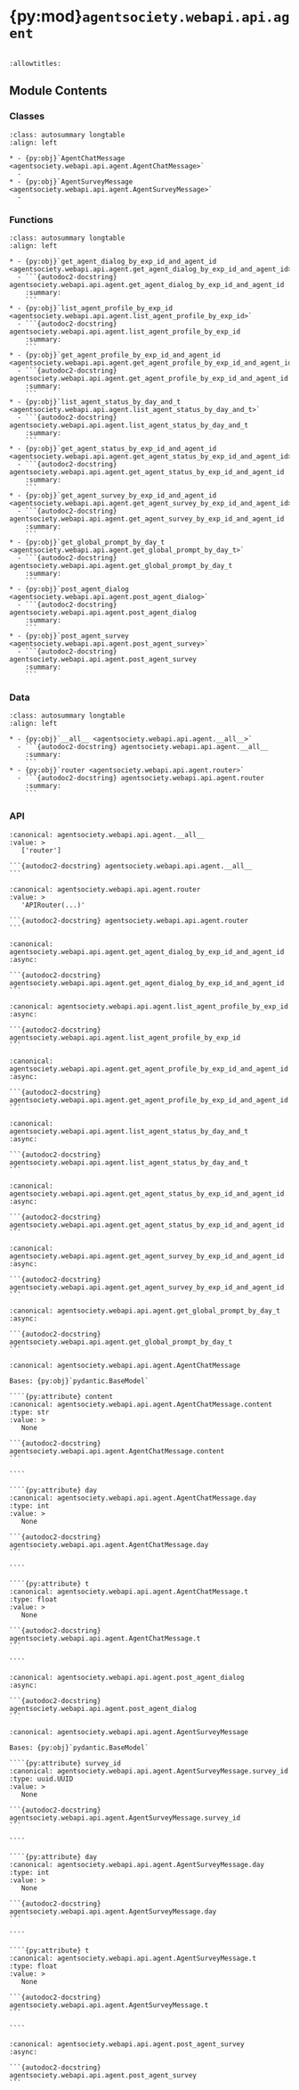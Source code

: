 # {py:mod}`agentsociety.webapi.api.agent`

```{py:module} agentsociety.webapi.api.agent
```

```{autodoc2-docstring} agentsociety.webapi.api.agent
:allowtitles:
```

## Module Contents

### Classes

````{list-table}
:class: autosummary longtable
:align: left

* - {py:obj}`AgentChatMessage <agentsociety.webapi.api.agent.AgentChatMessage>`
  -
* - {py:obj}`AgentSurveyMessage <agentsociety.webapi.api.agent.AgentSurveyMessage>`
  -
````

### Functions

````{list-table}
:class: autosummary longtable
:align: left

* - {py:obj}`get_agent_dialog_by_exp_id_and_agent_id <agentsociety.webapi.api.agent.get_agent_dialog_by_exp_id_and_agent_id>`
  - ```{autodoc2-docstring} agentsociety.webapi.api.agent.get_agent_dialog_by_exp_id_and_agent_id
    :summary:
    ```
* - {py:obj}`list_agent_profile_by_exp_id <agentsociety.webapi.api.agent.list_agent_profile_by_exp_id>`
  - ```{autodoc2-docstring} agentsociety.webapi.api.agent.list_agent_profile_by_exp_id
    :summary:
    ```
* - {py:obj}`get_agent_profile_by_exp_id_and_agent_id <agentsociety.webapi.api.agent.get_agent_profile_by_exp_id_and_agent_id>`
  - ```{autodoc2-docstring} agentsociety.webapi.api.agent.get_agent_profile_by_exp_id_and_agent_id
    :summary:
    ```
* - {py:obj}`list_agent_status_by_day_and_t <agentsociety.webapi.api.agent.list_agent_status_by_day_and_t>`
  - ```{autodoc2-docstring} agentsociety.webapi.api.agent.list_agent_status_by_day_and_t
    :summary:
    ```
* - {py:obj}`get_agent_status_by_exp_id_and_agent_id <agentsociety.webapi.api.agent.get_agent_status_by_exp_id_and_agent_id>`
  - ```{autodoc2-docstring} agentsociety.webapi.api.agent.get_agent_status_by_exp_id_and_agent_id
    :summary:
    ```
* - {py:obj}`get_agent_survey_by_exp_id_and_agent_id <agentsociety.webapi.api.agent.get_agent_survey_by_exp_id_and_agent_id>`
  - ```{autodoc2-docstring} agentsociety.webapi.api.agent.get_agent_survey_by_exp_id_and_agent_id
    :summary:
    ```
* - {py:obj}`get_global_prompt_by_day_t <agentsociety.webapi.api.agent.get_global_prompt_by_day_t>`
  - ```{autodoc2-docstring} agentsociety.webapi.api.agent.get_global_prompt_by_day_t
    :summary:
    ```
* - {py:obj}`post_agent_dialog <agentsociety.webapi.api.agent.post_agent_dialog>`
  - ```{autodoc2-docstring} agentsociety.webapi.api.agent.post_agent_dialog
    :summary:
    ```
* - {py:obj}`post_agent_survey <agentsociety.webapi.api.agent.post_agent_survey>`
  - ```{autodoc2-docstring} agentsociety.webapi.api.agent.post_agent_survey
    :summary:
    ```
````

### Data

````{list-table}
:class: autosummary longtable
:align: left

* - {py:obj}`__all__ <agentsociety.webapi.api.agent.__all__>`
  - ```{autodoc2-docstring} agentsociety.webapi.api.agent.__all__
    :summary:
    ```
* - {py:obj}`router <agentsociety.webapi.api.agent.router>`
  - ```{autodoc2-docstring} agentsociety.webapi.api.agent.router
    :summary:
    ```
````

### API

````{py:data} __all__
:canonical: agentsociety.webapi.api.agent.__all__
:value: >
   ['router']

```{autodoc2-docstring} agentsociety.webapi.api.agent.__all__
```

````

````{py:data} router
:canonical: agentsociety.webapi.api.agent.router
:value: >
   'APIRouter(...)'

```{autodoc2-docstring} agentsociety.webapi.api.agent.router
```

````

````{py:function} get_agent_dialog_by_exp_id_and_agent_id(request: fastapi.Request, exp_id: uuid.UUID, agent_id: int) -> agentsociety.webapi.models.ApiResponseWrapper[typing.List[agentsociety.webapi.models.agent.ApiAgentDialog]]
:canonical: agentsociety.webapi.api.agent.get_agent_dialog_by_exp_id_and_agent_id
:async:

```{autodoc2-docstring} agentsociety.webapi.api.agent.get_agent_dialog_by_exp_id_and_agent_id
```
````

````{py:function} list_agent_profile_by_exp_id(request: fastapi.Request, exp_id: uuid.UUID) -> agentsociety.webapi.models.ApiResponseWrapper[typing.List[agentsociety.webapi.models.agent.ApiAgentProfile]]
:canonical: agentsociety.webapi.api.agent.list_agent_profile_by_exp_id
:async:

```{autodoc2-docstring} agentsociety.webapi.api.agent.list_agent_profile_by_exp_id
```
````

````{py:function} get_agent_profile_by_exp_id_and_agent_id(request: fastapi.Request, exp_id: uuid.UUID, agent_id: int) -> agentsociety.webapi.models.ApiResponseWrapper[agentsociety.webapi.models.agent.ApiAgentProfile]
:canonical: agentsociety.webapi.api.agent.get_agent_profile_by_exp_id_and_agent_id
:async:

```{autodoc2-docstring} agentsociety.webapi.api.agent.get_agent_profile_by_exp_id_and_agent_id
```
````

````{py:function} list_agent_status_by_day_and_t(request: fastapi.Request, exp_id: uuid.UUID, day: typing.Optional[int] = Query(None, description='the day for getting agent status'), t: typing.Optional[float] = Query(None, description='the time for getting agent status')) -> agentsociety.webapi.models.ApiResponseWrapper[typing.List[agentsociety.webapi.models.agent.ApiAgentStatus]]
:canonical: agentsociety.webapi.api.agent.list_agent_status_by_day_and_t
:async:

```{autodoc2-docstring} agentsociety.webapi.api.agent.list_agent_status_by_day_and_t
```
````

````{py:function} get_agent_status_by_exp_id_and_agent_id(request: fastapi.Request, exp_id: uuid.UUID, agent_id: int) -> agentsociety.webapi.models.ApiResponseWrapper[typing.List[agentsociety.webapi.models.agent.ApiAgentStatus]]
:canonical: agentsociety.webapi.api.agent.get_agent_status_by_exp_id_and_agent_id
:async:

```{autodoc2-docstring} agentsociety.webapi.api.agent.get_agent_status_by_exp_id_and_agent_id
```
````

````{py:function} get_agent_survey_by_exp_id_and_agent_id(request: fastapi.Request, exp_id: uuid.UUID, agent_id: int) -> agentsociety.webapi.models.ApiResponseWrapper[typing.List[agentsociety.webapi.models.agent.ApiAgentSurvey]]
:canonical: agentsociety.webapi.api.agent.get_agent_survey_by_exp_id_and_agent_id
:async:

```{autodoc2-docstring} agentsociety.webapi.api.agent.get_agent_survey_by_exp_id_and_agent_id
```
````

````{py:function} get_global_prompt_by_day_t(request: fastapi.Request, exp_id: uuid.UUID, day: typing.Optional[int] = Query(None, description='the day for getting agent status'), t: typing.Optional[float] = Query(None, description='the time for getting agent status')) -> agentsociety.webapi.models.ApiResponseWrapper[typing.Optional[agentsociety.webapi.models.agent.ApiGlobalPrompt]]
:canonical: agentsociety.webapi.api.agent.get_global_prompt_by_day_t
:async:

```{autodoc2-docstring} agentsociety.webapi.api.agent.get_global_prompt_by_day_t
```
````

`````{py:class} AgentChatMessage(**data: typing.Any)
:canonical: agentsociety.webapi.api.agent.AgentChatMessage

Bases: {py:obj}`pydantic.BaseModel`

````{py:attribute} content
:canonical: agentsociety.webapi.api.agent.AgentChatMessage.content
:type: str
:value: >
   None

```{autodoc2-docstring} agentsociety.webapi.api.agent.AgentChatMessage.content
```

````

````{py:attribute} day
:canonical: agentsociety.webapi.api.agent.AgentChatMessage.day
:type: int
:value: >
   None

```{autodoc2-docstring} agentsociety.webapi.api.agent.AgentChatMessage.day
```

````

````{py:attribute} t
:canonical: agentsociety.webapi.api.agent.AgentChatMessage.t
:type: float
:value: >
   None

```{autodoc2-docstring} agentsociety.webapi.api.agent.AgentChatMessage.t
```

````

`````

````{py:function} post_agent_dialog(request: fastapi.Request, exp_id: uuid.UUID, agent_id: int, message: agentsociety.webapi.api.agent.AgentChatMessage = Body(...)) -> agentsociety.webapi.models.ApiResponseWrapper[None]
:canonical: agentsociety.webapi.api.agent.post_agent_dialog
:async:

```{autodoc2-docstring} agentsociety.webapi.api.agent.post_agent_dialog
```
````

`````{py:class} AgentSurveyMessage(**data: typing.Any)
:canonical: agentsociety.webapi.api.agent.AgentSurveyMessage

Bases: {py:obj}`pydantic.BaseModel`

````{py:attribute} survey_id
:canonical: agentsociety.webapi.api.agent.AgentSurveyMessage.survey_id
:type: uuid.UUID
:value: >
   None

```{autodoc2-docstring} agentsociety.webapi.api.agent.AgentSurveyMessage.survey_id
```

````

````{py:attribute} day
:canonical: agentsociety.webapi.api.agent.AgentSurveyMessage.day
:type: int
:value: >
   None

```{autodoc2-docstring} agentsociety.webapi.api.agent.AgentSurveyMessage.day
```

````

````{py:attribute} t
:canonical: agentsociety.webapi.api.agent.AgentSurveyMessage.t
:type: float
:value: >
   None

```{autodoc2-docstring} agentsociety.webapi.api.agent.AgentSurveyMessage.t
```

````

`````

````{py:function} post_agent_survey(request: fastapi.Request, exp_id: uuid.UUID, agent_id: int, message: agentsociety.webapi.api.agent.AgentSurveyMessage = Body(...)) -> agentsociety.webapi.models.ApiResponseWrapper[None]
:canonical: agentsociety.webapi.api.agent.post_agent_survey
:async:

```{autodoc2-docstring} agentsociety.webapi.api.agent.post_agent_survey
```
````
